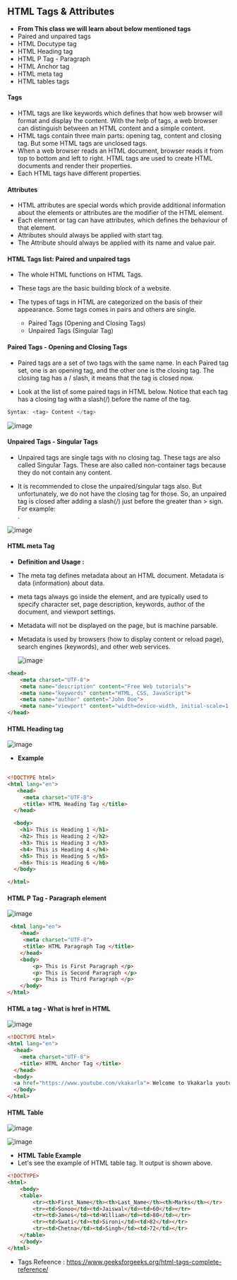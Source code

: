 ## HTML Tags & Attributes 

* **From This class we will learn about below mentioned tags**
* Paired and unpaired tags
* HTML Docutype tag
* HTML Heading  tag
* HTML P Tag - Paragraph
* HTML Anchor tag
* HTML meta tag
* HTML tables tags



#### Tags

* HTML tags are like keywords which defines that how web browser will format and display the content. With the help of tags, a web browser can distinguish between an HTML content  and a simple content. 
* HTML tags contain three main parts: opening tag, content and closing tag. But some HTML tags are unclosed tags.
* When a web browser reads an HTML document, browser reads it from top to bottom and left to right. HTML tags are used to create HTML documents and render their properties. 
* Each HTML tags have different properties.

#### Attributes 

* HTML attributes are special words which provide additional information about the elements or attributes are the modifier of the HTML element.
* Each element or tag can have attributes, which defines the behaviour of that element.
* Attributes should always be applied with start tag.
* The Attribute should always be applied with its name and value pair.


#### HTML Tags list: Paired and unpaired tags

* The whole HTML functions on HTML Tags. 
* These tags are the basic building block of a website. 

* The types of tags in HTML are categorized on the basis of their appearance. Some tags comes in pairs and others are single. 
   * Paired Tags (Opening and Closing Tags)
   * Unpaired Tags (Singular Tag)

#### Paired Tags - Opening and Closing Tags

* Paired tags are a set of two tags with the same name. In each Paired tag set, one is an opening tag, and the other one is the closing tag. The closing tag has a / slash, it means that the tag is closed now.

* Look at the list of some paired tags in HTML below. Notice that each tag has a closing tag with a slash(/) before the name of the tag.
```java
Syntax: <tag> Content </tag>
```

![image](https://user-images.githubusercontent.com/40323661/151658534-e05607b4-9e38-4039-8d62-4051507b9709.png)

#### Unpaired Tags - Singular Tags

* Unpaired tags are single tags with no closing tag. These tags are also called Singular Tags. These are also called non-container tags because they do not contain any content.

* It is recommended to close the unpaired/singular tags also. But unfortunately, we do not have the closing tag for those. So, an unpaired tag is closed after adding a slash(/) just before the greater than > sign. For example: <br />.

![image](https://user-images.githubusercontent.com/40323661/151658597-900cb0b7-daae-4d86-85a7-df5dcf383c9f.png)


####  HTML meta Tag

* **Definition and Usage :**
* The meta tag defines metadata about an HTML document. Metadata is data (information) about data.
* meta tags always go inside the <head> element, and are typically used to specify character set, page description, keywords, author of the document, and viewport settings.
* Metadata will not be displayed on the page, but is machine parsable.
* Metadata is used by browsers (how to display content or reload page), search engines (keywords), and other web services.

  ![image](https://user-images.githubusercontent.com/40323661/151659328-05e43eb7-2215-4db6-967e-500ae102f777.png)

    
```HTML
<head>
    <meta charset="UTF-8">
    <meta name="description" content="Free Web tutorials">
    <meta name="keywords" content="HTML, CSS, JavaScript">
    <meta name="author" content="John Doe">
    <meta name="viewport" content="width=device-width, initial-scale=1.0">
</head>
```  

#### HTML Heading  tag
  
![image](https://user-images.githubusercontent.com/40323661/151659449-78cbcbae-719c-4a60-a026-966d09a85eca.png)
  
  
  * **Example**  
  
```HTML
  
<!DOCTYPE html> 
<html lang="en">
   <head>
     <meta charset="UTF-8">
     <title> HTML Heading Tag </title> 
  </head> 

  <body> 
    <h1> This is Heading 1 </h1>
    <h2> This is Heading 2 </h2> 
    <h3> This is Heading 3 </h3> 
    <h4> This is Heading 4 </h4> 
    <h5> This is Heading 5 </h5> 
    <h6> This is Heading 6 </h6> 
  </body> 

</html> 
```
#### HTML P Tag - Paragraph element

![image](https://user-images.githubusercontent.com/40323661/151659491-f5f61e0b-3bb4-4b2d-9388-6154819a40d4.png)

```HTML
 <html lang="en">
	<head>
	 <meta charset="UTF-8">
	 <title> HTML Paragraph Tag </title>
	</head> 
	<body> 
		<p> This is First Paragraph </p>
		<p> This is Second Paragraph </p> 
		<p> This is Third Paragraph </p> 
	</body> 
</html>  
```  
#### HTML a tag - What is href in HTML

  ![image](https://user-images.githubusercontent.com/40323661/151659586-fd5ebc4b-9258-496d-9026-ed16ac52d271.png)

```HTML
<!DOCTYPE html>
<html lang="en">
  <head>
    <meta charset="UTF-8">
    <title> HTML Anchor Tag </title> 
  </head>
  <body>
  <a href="https://www.youtube.com/vkakarla"> Welcome to Vkakarla youtube channel  </a>
  </body>
</html>
```  

#### HTML Table

![image](https://user-images.githubusercontent.com/40323661/151659822-bae62db2-a34e-4c7d-8321-40db7924e6ea.png)

![image](https://user-images.githubusercontent.com/40323661/151659844-e1c4909f-a828-4865-a4cb-0988531e29d6.png)
	
* **HTML Table Example** 
* Let's see the example of HTML table tag. It output is shown above.	
	
```HTML
<!DOCTYPE>
<html>  
	<body>  
	<table>  
		<tr><th>First_Name</th><th>Last_Name</th><th>Marks</th></tr>  
		<tr><td>Sonoo</td><td>Jaiswal</td><td>60</td></tr>  
		<tr><td>James</td><td>William</td><td>80</td></tr>  
		<tr><td>Swati</td><td>Sironi</td><td>82</td></tr>  
		<tr><td>Chetna</td><td>Singh</td><td>72</td></tr>  
	</table>  
	</body>
</html> 	
```	
	
	
* Tags Refeence : https://www.geeksforgeeks.org/html-tags-complete-reference/

